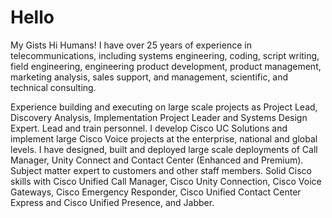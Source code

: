 # Hello
My Gists
Hi Humans!
I have over 25 years of experience in telecommunications, including systems engineering, coding, script writing, field engineering, engineering product development, product management, marketing analysis, sales support, and management, scientific, and technical consulting.

Experience building and executing on large scale projects as Project Lead, Discovery Analysis, Implementation Project Leader and Systems Design Expert. Lead and train personnel. I develop Cisco UC Solutions and implement large Cisco Voice projects at the enterprise, national and global levels. I have designed, built and deployed large scale deployments of Call Manager, Unity Connect and Contact Center (Enhanced and Premium). Subject matter expert to customers and other staff members. Solid Cisco skills with Cisco Unified Call Manager, Cisco Unity Connection, Cisco Voice Gateways, Cisco Emergency Responder, Cisco Unified Contact Center Express and Cisco Unified Presence, and Jabber.
